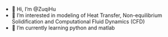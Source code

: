 - 👋 Hi, I’m @ZuqiHu
- 👀 I’m interested in modeling of Heat Transfer, Non-equilibrium Solidification and Computational Fluid Dynamics (CFD)
- 🌱 I’m currently learning python and matlab
 

<!---
ZuqiHu/ZuqiHu is a ✨ special ✨ repository because its `README.md` (this file) appears on your GitHub profile.
You can click the Preview link to take a look at your changes.
--->
